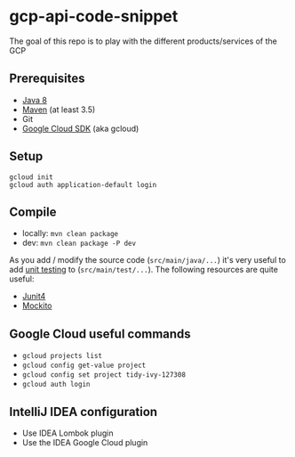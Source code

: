  gcp-api-code-snippet
============================

The goal of this repo is to play with the different products/services of the GCP

[ae-docs]: https://cloud.google.com/appengine/docs/java/

## Prerequisites
* [Java 8](http://www.oracle.com/technetwork/java/javase/downloads/index.html)
* [Maven](https://maven.apache.org/download.cgi) (at least 3.5)
* Git
* [Google Cloud SDK](https://cloud.google.com/sdk/) (aka gcloud)

## Setup

    gcloud init
    gcloud auth application-default login

## Compile
* locally:
    `mvn clean package`
* dev:
    `mvn clean package -P dev`

As you add / modify the source code (`src/main/java/...`) it's very useful to add
[unit testing](https://cloud.google.com/appengine/docs/java/tools/localunittesting)
to (`src/main/test/...`).  The following resources are quite useful:

* [Junit4](http://junit.org/junit4/)
* [Mockito](http://mockito.org/)


## Google Cloud useful commands
* `gcloud projects list`
* `gcloud config get-value project`
* `gcloud config set project tidy-ivy-127308`
* `gcloud auth login`


## IntelliJ IDEA configuration
* Use IDEA Lombok plugin
* Use the IDEA Google Cloud plugin